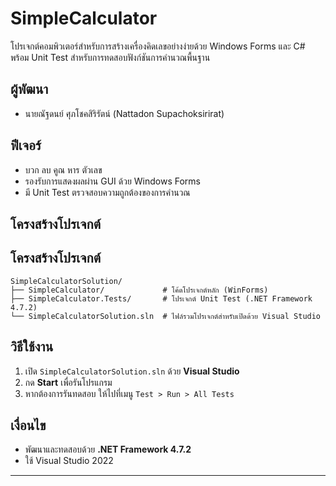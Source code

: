 # SimpleCalculator

โปรเจกต์คอมพิวเตอร์สำหรับการสร้างเครื่องคิดเลขอย่างง่ายด้วย Windows Forms และ C#  
พร้อม Unit Test สำหรับการทดสอบฟังก์ชันการคำนวณพื้นฐาน

## ผู้พัฒนา
- นายณัฐดนย์ ศุภโชคสิริรัตน์ (Nattadon Supachoksirirat)

## ฟีเจอร์
- บวก ลบ คูณ หาร ตัวเลข
- รองรับการแสดงผลผ่าน GUI ด้วย Windows Forms
- มี Unit Test ตรวจสอบความถูกต้องของการคำนวณ

## โครงสร้างโปรเจกต์
## โครงสร้างโปรเจกต์

```
SimpleCalculatorSolution/
├── SimpleCalculator/             # โค้ดโปรเจกต์หลัก (WinForms)
├── SimpleCalculator.Tests/       # โปรเจกต์ Unit Test (.NET Framework 4.7.2)
└── SimpleCalculatorSolution.sln  # ไฟล์รวมโปรเจกต์สำหรับเปิดด้วย Visual Studio
```


## วิธีใช้งาน
1. เปิด `SimpleCalculatorSolution.sln` ด้วย **Visual Studio**
2. กด **Start** เพื่อรันโปรแกรม
3. หากต้องการรันทดสอบ ให้ไปที่เมนู `Test > Run > All Tests`

## เงื่อนไข
- พัฒนาและทดสอบด้วย **.NET Framework 4.7.2**
- ใช้ Visual Studio 2022

---


